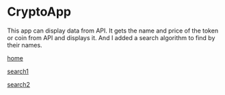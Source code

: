 # CryptoApp

This app can display data from API. It gets the name and price of the token or coin from API and displays it. And I added a search algorithm to find by their names.

[home](ss2/CryptoHome(1).png)

[search1](ss2/CryptoS1.png)

[search2](ss2/CryptoS2.png)
